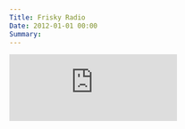 ```yaml
---
Title: Frisky Radio
Date: 2012-01-01 00:00
Summary:
---
```


<!--
Tags: About, About Music, Continuous DJ Mix
Summary: Continuous DJ Mix / Tech House, Deep Tech House, Progressive House
-->

<!--
### Description

* Continuous DJ Mix
* Genre: Tech House, Deep Tech House, Progressive House
-->

<div class="mixcloud-container">
    <iframe height="120" src="https://www.mixcloud.com/widget/iframe/?hide_cover=1&light=1&hide_artwork=1&feed=%2Ftkmix%2Ffrisky-radio-2012%2F" frameborder="0" ></iframe>
</div>
